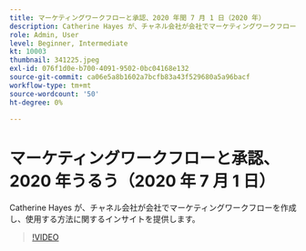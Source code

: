 ```yaml
---
title: マーケティングワークフローと承認、2020 年閏 7 月 1 日（2020 年）
description: Catherine Hayes が、チャネル会社が会社でマーケティングワークフローを作成し、使用する方法に関するインサイトを提供します。
role: Admin, User
level: Beginner, Intermediate
kt: 10003
thumbnail: 341225.jpeg
exl-id: 076f1d0e-b700-4091-9502-0bc04168e132
source-git-commit: ca06e5a8b1602a7bcfb83a43f529680a5a96bacf
workflow-type: tm+mt
source-wordcount: '50'
ht-degree: 0%

---
```


# マーケティングワークフローと承認、2020 年うるう（2020 年 7 月 1 日）

Catherine Hayes が、チャネル会社が会社でマーケティングワークフローを作成し、使用する方法に関するインサイトを提供します。

>[!VIDEO](https://video.tv.adobe.com/v/341225/?quality=12&learn=on)
